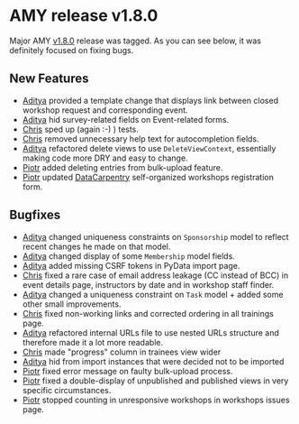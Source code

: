 # AMY release v1.8.0

Major AMY [v1.8.0][] release was tagged. As you can see below, it was
definitely focused on fixing bugs.


## New Features

* [Aditya][] provided a template change that displays link between closed
  workshop request and corresponding event.
* [Aditya][] hid survey-related fields on Event-related forms.
* [Chris][] sped up (again :-) ) tests.
* [Chris][] removed unnecessary help text for autocompletion fields.
* [Aditya][] refactored delete views to use `DeleteViewContext`, essentially
  making code more DRY and easy to change.
* [Piotr][] added deleting entries from bulk-upload feature.
* [Piotr][] updated [DataCarpentry](http://datacarpentry.org) self-organized workshops
  registration form.


## Bugfixes

* [Aditya][] changed uniqueness constraints on `Sponsorship` model to reflect
  recent changes he made on that model.
* [Aditya][] changed display of some `Membership` model fields.
* [Aditya][] added missing CSRF tokens in PyData import page.
* [Chris][] fixed a rare case of email address leakage (CC instead of BCC) in
  event details page, instructors by date and in workshop staff finder.
* [Aditya][] changed a uniqueness constraint on `Task` model + added some other
  small improvements.
* [Chris][] fixed non-working links and corrected ordering in all trainings
  page.
* [Aditya][] refactored internal URLs file to use nested URLs structure and
  therefore made it a lot more readable.
* [Chris][] made "progress" column in trainees view wider
* [Aditya][] hid from import instances that were decided not to be imported
* [Piotr][] fixed error message on faulty bulk-upload process.
* [Piotr][] fixed a double-display of unpublished and published views in very specific
  circumstances.
* [Piotr][] stopped counting in unresponsive workshops in workshops issues page.


[v1.8.0]: https://github.com/swcarpentry/amy/milestone/32
[Aditya]: https://github.com/narayanaditya95
[Chris]: https://github.com/chrismedrela
[Piotr]: https://github.com/pbanaszkiewicz
